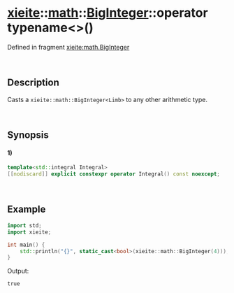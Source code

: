 # [xieite](../../../../../xieite.md)\:\:[math](../../../../../math.md)\:\:[BigInteger<Limb>](../../../../big_integer.md)\:\:operator typename\<\>\(\)
Defined in fragment [xieite:math.BigInteger](../../../../../../../src/math/big_integer.cpp)

&nbsp;

## Description
Casts a `xieite::math::BigInteger<Limb>` to any other arithmetic type.

&nbsp;

## Synopsis
#### 1)
```cpp
template<std::integral Integral>
[[nodiscard]] explicit constexpr operator Integral() const noexcept;
```

&nbsp;

## Example
```cpp
import std;
import xieite;

int main() {
    std::println("{}", static_cast<bool>(xieite::math::BigInteger(4)));
}
```
Output:
```
true
```
